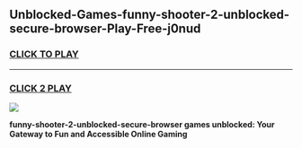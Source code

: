 
## Unblocked-Games-funny-shooter-2-unblocked-secure-browser-Play-Free-j0nud
<h3>
<a href="https://premium76.site?title=funny-shooter-2-unblocked-secure-browser&ref=15A">CLICK TO PLAY</a></h3>
<hr>

<h3>
<a href="https://premium76.site?title=funny-shooter-2-unblocked-secure-browser&ref=15A">CLICK 2 PLAY</a>
  
</h3>

<a href="https://premium76.site?title=funny-shooter-2-unblocked-secure-browser&ref=15A"><img src="https://clearcache.store/games.png"></a>


**funny-shooter-2-unblocked-secure-browser games unblocked: Your Gateway to Fun and Accessible Online Gaming**
